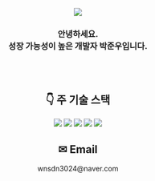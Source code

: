 <p align='center'>
     <img src="https://capsule-render.vercel.app/api?type=waving&color=auto&height=300&section=header&text=😀박준우's%20Github&fontSize=90&animation=fadeIn&fontAlignY=38&descAlignY=51&descAlign=62"/>
</p>

<h3 align="center"> 안녕하세요. <br> 성장 가능성이 높은 개발자 박준우입니다. </h3>
<br><br>
<h2 align="center"> 👇 주 기술 스택  </h2>

<div align="center">
<img src="https://img.shields.io/badge/intellijidea-000000?style=for-the-badge&logo=intellijidea&logoColor=white">
<img src="https://img.shields.io/badge/springboot-6DB33F?style=for-the-badge&logo=springboot&logoColor=white">
<img src="https://img.shields.io/badge/java-007396?style=for-the-badge&logo=OpenJDK&logoColor=white"> 
<img src="https://img.shields.io/badge/MySQL-4479A1?style=for-the-badge&logo=MySQL&logoColor=white">  
<img src="https://img.shields.io/badge/Thymeleaf-005F0F?style=for-the-badge&logo=Thymeleaf&logoColor=white"> 
</div>

<h2 align="center">✉ Email  </h2>

<div align="center">
wnsdn3024@naver.com
</div>



